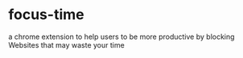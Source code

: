 # focus-time
a chrome extension to help users to be more productive by blocking Websites that may waste your time

